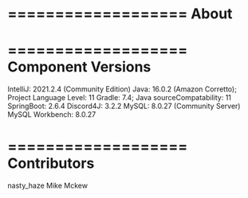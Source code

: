 ===================
About
===================


===================
Component Versions
===================
IntelliJ: 2021.2.4 (Community Edition) 
Java: 16.0.2 (Amazon Corretto); Project Language Level: 11
Gradle: 7.4; Java sourceCompatability: 11
SpringBoot: 2.6.4 
Discord4J: 3.2.2
MySQL: 8.0.27 (Community Server)
MySQL Workbench: 8.0.27

===================
Contributors
===================
nasty_haze
Mike Mckew

